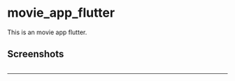 # movie_app_flutter

This is an movie app flutter.

## Screenshots

<img scr="https://res.cloudinary.com/dxiw0dtev/image/upload/v1732262605/home_aluoku.png"/>
<hr/>
<img scr="https://res.cloudinary.com/dxiw0dtev/image/upload/v1732262605/detail_bjzcto.png"/>

